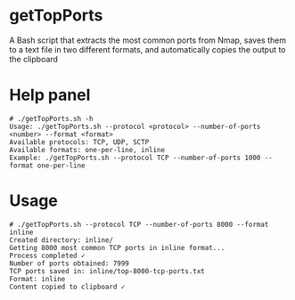 # getTopPorts
A Bash script that extracts the most common ports from Nmap, saves them to a text file in two different formats, and automatically copies the output to the clipboard

# Help panel

```
# ./getTopPorts.sh -h
Usage: ./getTopPorts.sh --protocol <protocol> --number-of-ports <number> --format <format>
Available protocols: TCP, UDP, SCTP
Available formats: one-per-line, inline
Example: ./getTopPorts.sh --protocol TCP --number-of-ports 1000 --format one-per-line
```

# Usage

```
# ./getTopPorts.sh --protocol TCP --number-of-ports 8000 --format inline
Created directory: inline/
Getting 8000 most common TCP ports in inline format...
Process completed ✓
Number of ports obtained: 7999
TCP ports saved in: inline/top-8000-tcp-ports.txt
Format: inline
Content copied to clipboard ✓
```
